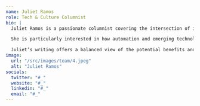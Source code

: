 ```yaml
---
name: Juliet Ramos
role: Tech & Culture Columnist
bio: |
  Juliet Ramos is a passionate columnist covering the intersection of innovation, automation, and design. Her work explores how new technologies are transforming everyday life, from smart homes to artificial intelligence, and their effects on society and culture.

  She is particularly interested in how automation and emerging technologies are reshaping industries and the way we interact with the world around us. Through her columns, Juliet provides insights into the future of work, digital design, and how technology continues to influence cultural trends.

  Juliet’s writing offers a balanced view of the potential benefits and challenges posed by technological advancements, making her a leading voice in the tech and culture space.
image:
  url: "/src/images/team/4.jpeg"
  alt: "Juliet Ramos"
socials:
  twitter: "#_"
  website: "#_"
  linkedin: "#_"
  email: "#_"
---
```

